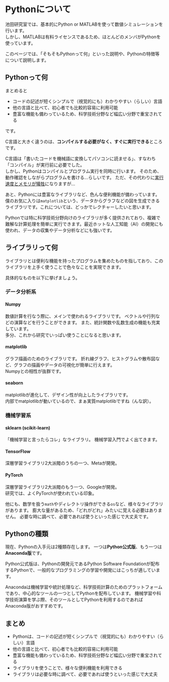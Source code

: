 # Pythonについて
池田研究室では、基本的にPython or MATLABを使って数値シミュレーションを行います。  
しかし、MATLABは有料ライセンスであるため、ほとんどのメンバがPythonを使っています。

このページでは、「そもそもPythonって何」といった説明や、Pythonの特徴等について説明します。

## Pythonって何
まとめると

* コードの記述が短くシンプルで（視覚的にも）わかりやすい（らしい）言語
* 他の言語と比べて、初心者でも比較的容易に利用可能
* 豊富な機能も備わっているため、科学技術分野など幅広い分野で重宝されてる

です。

C言語と大きく違うのは、**コンパイルする必要がなく、すぐに実行できる**ところです。

C言語は「書いたコードを機械語に変換してパソコンに読ませる」、すなわち「コンパイル」が実行前に必要でした。  
しかし、Pythonはコンパイルとプログラム実行を同時に行います。
そのため、動作確認をしながらプログラムを書ける...らしいです。
ただ、その代わりに<u>実行速度とメモリが犠牲</u>になりますが...

あと、Pythonには豊富なライブラリなど、色んな便利機能が備わっています。僕のお気に入りは`matplotlib`という、データからグラフなどの図を生成できるライブラリです。これについては、どっかでレクチャーしたいと思います。

Pythonでは特に科学技術分野向けのライブラリが多く提供されており、複雑で難解な計算処理を簡単に実行できます。最近ホットな人工知能（AI）の開発にも使われ、データの収集やデータ分析などにも強いです。

## ライブラリって何
ライブラリとは便利な機能を持ったプログラムを集めたものを指しており、このライブラリを上手く使うことで色々なことを実現できます。

具体的なものを以下に挙げましょう。

### データ分析系
#### Numpy
数値計算を行なう際に、メインで使われるライブラリです。
ベクトルや行列などの演算などを行うことができます。
また、統計関数や乱数生成の機能も充実しています。  
多分、これから研究でいっぱい使うことになると思います。
#### matplotlib
グラフ描画のためのライブラリです。
折れ線グラフ、ヒストグラムや散布図など、グラフの描画やデータの可視化が簡単に行えます。  
Numpyとの相性が抜群です。
#### seaborn
matplotlibが進化して、デザイン性が向上したライブラリです。  
内部でmatplotlibが動いているので、まぁ実質matplotlibですね（んな訳）。

### 機械学習系
#### sklearn (scikit-learn)
「機械学習と言ったらコレ」なライブラリ。
機械学習入門でよく出てきます。
#### TensorFlow
深層学習ライブラリ2大派閥のうちの一つ、Metaが開発。
#### PyTorch
深層学習ライブラリ2大派閥のもう一つ、Googleが開発。  
研究では、よくPyTorchが使われている印象。

他にも、数学を扱う`math`やディレクトリ操作ができる`os`など、様々なライブラリがあります。
膨大な量があるため、「どれがどれ」みたいに覚える必要はありません。
必要な時に調べて、必要であれば使うといった感じで大丈夫です。

## Pythonの種類
現在、Pythonの入手元は2種類存在します。
一つは**Python公式版**、もう一つは**Anaconda版**です。

Python公式版は、Pythonの開発元であるPython Software Foundationが配布するPythonで、一般的なプログラミングの学習や開発にはこっちが適しています。

Anacondaは機械学習や統計処理など、科学技術計算のためのプラットフォームであり、中心的なツールの一つとしてPythonを配布しています。
機械学習や科学技術演算を学ぶ際、そのツールとしてPythonを利用するのであればAnaconda版がおすすめです。

## まとめ
- Pythonは、コードの記述が短くシンプルで（視覚的にも）わかりやすい（らしい）言語
- 他の言語と比べて、初心者でも比較的容易に利用可能
- 豊富な機能も備わっているため、科学技術分野など幅広い分野で重宝されてる
- ライブラリを使うことで、様々な便利機能を利用できる
- ライブラリは必要な時に調べて、必要であれば使うといった感じで大丈夫
